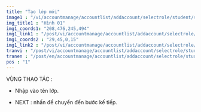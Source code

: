 ```yaml
---
title: "Tạo lớp mới"
image1 : "/vi/accountmanage/accountlist/addaccount/selectrole/student/selectclass/CreateNewClass.png"
img_title1 : "Hình 01"
img1_coords1: "208,476,245,494"
img1_link1 : "/post/vi/accountmanage/accountlist/addaccount/selectrole/student/step28_infomation_student_1/"
img1_coords2 : "29,45,0,15"
img1_link2 : "/post/vi/accountmanage/accountlist/addaccount/selectrole/student/selectclass/step26_2_2/"
tranvi : "/post/vi/accountmanage/accountlist/addaccount/selectrole/student/selectclass/step27_create_new_class/"
tranen : "/post/en/accountmanage/accountlist/addaccount/selectrole/student/selectclass/step27_create_new_class/"
pos : "1"
---
```

VÙNG THAO TÁC :

- Nhập vào tên lớp.

- NEXT : nhấn để chuyển đến bước kế tiếp.